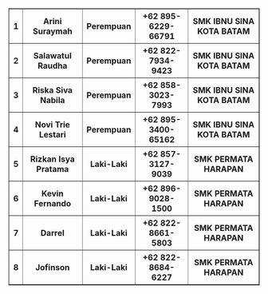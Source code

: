 <!DOCTYPE html>
<html>
<head>

<title>Tugas</title>
</head>
<body>
<table border="1">
<tr>
    <th>1</th>
    <th>Arini Suraymah</th>
    <th>Perempuan</th>
    <th>+62 895-6229-66791</th>
    <th>SMK IBNU SINA KOTA BATAM</th>
</tr>
<tr>
    <th>2</th>
    <th>Salawatul Raudha</th>
    <th>Perempuan</th>
    <th>+62 822-7934-9423</th>
    <th>SMK IBNU SINA KOTA BATAM</th>
</tr>
<tr>
    <th>3</th>
    <th>Riska Siva Nabila</th>
    <th>Perempuan</th>
    <th>+62 858-3023-7993</th>
    <th>SMK IBNU SINA KOTA BATAM</th>
</tr>
<tr>
    <th>4</th>
    <th>Novi Trie Lestari</th>
    <th>Perempuan</th>
    <th>+62 895-3400-65162</th>
    <th>SMK IBNU SINA KOTA BATAM</th>
</tr>
<tr>
    <th>5</th>
    <th>Rizkan Isya Pratama</th>
    <th>Laki-Laki</th>
    <th>+62 857-3127-9039</th>
    <th>SMK PERMATA HARAPAN</th>
</tr>
<tr>
    <th>6</th>
    <th>Kevin Fernando</th>
    <th>Laki-Laki</th>
    <th>+62 896-9028-1500</th>
    <th>SMK PERMATA HARAPAN</th>
</tr>
<tr>
    <th>7</th>
    <th>Darrel</th>
    <th>Laki-Laki</th>
    <th>+62 822-8661-5803</th>
    <th>SMK PERMATA HARAPAN</th>
</tr>
<tr>
    <th>8</th>
    <th>Jofinson</th>
    <th>Laki-Laki</th>
    <th>+62 822-8684-6227</th>
    <th>SMK PERMATA HARAPAN</th>
</tr>

</table>
</html>


